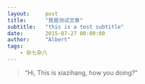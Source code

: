 ```yaml
---
layout:     post
title:      "我是测试文章"
subtitle:   "this is a test subtitle"
date:       2015-07-27 00:00:00
author:     "Albert"
tags:
    - 杂七杂八
---
```


> “Hi, This is xiazihang, how you doing?”


